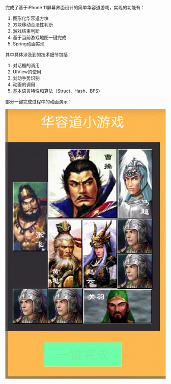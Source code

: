 完成了基于iPhone 11屏幕界面设计的简单华容道游戏，实现的功能有：
1. 图形化华容道方块
2. 方块移动合法性判断
3. 游戏结束判断
4. 基于当前游戏地图一键完成
5. Spring动画实现

其中具体涉及到的技术细节包括：
1. 对话框的调用
2. UIView的使用
3. 划动手势识别
4. 动画的调用
5. 基本语言特性和算法（Struct、Hash、BFS）

部分一键完成过程中的动画演示：

![demo](https://github.com/chunchunni/ByteDanceSummerCamp/blob/main/Team3/王浩舟/华容道/华容道运行演示.gif?raw=true)